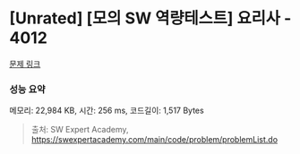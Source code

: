 # [Unrated] [모의 SW 역량테스트] 요리사 - 4012 

[문제 링크](https://swexpertacademy.com/main/code/problem/problemDetail.do?contestProbId=AWIeUtVakTMDFAVH) 

### 성능 요약

메모리: 22,984 KB, 시간: 256 ms, 코드길이: 1,517 Bytes



> 출처: SW Expert Academy, https://swexpertacademy.com/main/code/problem/problemList.do